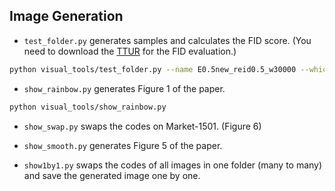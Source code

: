 ## Image Generation 
- `test_folder.py` generates samples and calculates the FID score. (You need to download the [TTUR](https://github.com/layumi/TTUR) for the FID evaluation.)
```bash
python visual_tools/test_folder.py --name E0.5new_reid0.5_w30000 --which_epoch 100000
```

- `show_rainbow.py` generates Figure 1 of the paper.
```bash
python visual_tools/show_rainbow.py
```

- `show_swap.py` swaps the codes on Market-1501. (Figure 6)

- `show_smooth.py` generates Figure 5 of the paper.

- `show1by1.py` swaps the codes of all images in one folder (many to many) and save the generated image one by one. 

